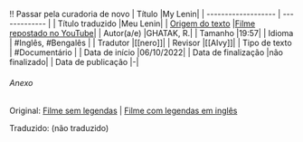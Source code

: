 !! Passar pela curadoria de novo
| Título              |My Lenin|
| ------------------- | ------------- |
| Título traduzido    |Meu Lenin|
| [Origem do texto](https://youtu.be/jMQ1YMTkxrE)   |[Filme repostado no YouTube](https://youtu.be/jMQ1YMTkxrE)|
| Autor(a/e)          |GHATAK, R.|
| Tamanho             |19:57|
| Idioma              | #Inglês, #Bengalês |
| Tradutor            |[[nero]]|
| Revisor             |[[Alvy]]|
| Tipo de texto       | #Documentário |
| Data de início      |06/10/2022|
| Data de finalização |não finalizado|
| Data de publicação  |-|

###### Anexo
Original: [Filme sem legendas](https://www.youtube.com/watch?v=sOXpweeGSbE) | [Filme com legendas em inglês](https://youtu.be/jMQ1YMTkxrE)

Traduzido: (não traduzido)